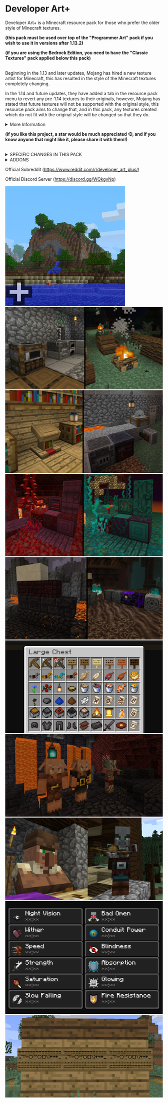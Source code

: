# Developer Art+
Developer Art+ is a Minecraft resource pack for those who prefer the older style of Minecraft textures. 

<b>(this pack must be used over top of the "Programmer Art" pack if you wish to use it in versions after 1.13.2)

(if you are using the Bedrock Edition, you need to have the "Classic Textures" pack applied below this pack)</b>

<br>
Beginning in the 1.13 and later updates, Mojang has hired a new texture artist for Minecraft, this has resulted in the style of the Minecraft textures completely changing.


In the 1.14 and future updates, they have added a tab in the resource pack menu to revert any pre-1.14 textures to their originals, however, Mojang has stated that future textures will not be supported with the original style, this resource pack aims to change that, and in this pack, any textures created which do not fit with the original style will be changed so that they do.

<details>
  <summary>More Information</summary>
  
    - This pack works in versions 1.14 and beyond (including snapshot support),

    - I will be updating this pack as updates, snapshots, and pre-releases come out,

    - I will also be taking comments and suggestions into consideration as I know I am not the authority on what defines the original style.
</details>

<b>(if you like this project, a star would be much appreciated :D, and if you know anyone that might like it, please share it with them!)</b>

<br>
<details>
  <summary>SPECIFIC CHANGES IN THIS PACK</summary>
  
    - Pre-snapshot hoglin texture

    - Updated plank texture on beehive

    - Ingot slot in smithing table matches ingot texture

    - Updated music disks

    - Added chain block

    - Updated quartz bricks and cracked nether bricks

    - Updated blackstone blocks

    - Updated warped fungus on a stick

    - Added lodestone block

    - Updated strider saddle

    - Respawn anchor matches crying obsidian and glowstone

    - Nether gold ore matches netherrack

    - Soul particles match original soul sand

    - Crying obsidian compromises new and original textures

    - Zombified piglin matches original zombie pigman

    - Piglins match old style

    - Piglin helmets match regular helmets

    - Improved shield indicator

    - Compromising netherrack texture

    - Minor adjustments to Nether wood doors

    - Nylium sides match netherrack

    - Nether planks match original planks

    - Minor adjustments nether stems

    - Nether stem tops match log tops

    - Updated soul torch

    - Soul lantern matches lantern

    - Soul soil matches soul sand

    - Removed blue tint from crimson roots

    - Removed blue tint from basalt

    - Updated new signs

    - Updated netherite armour

    - Updated netherite ingot

    - Minor adjustments to netherite scrap

    - Unified bee hive hue

    - Unified bee nest hue

    - Updated honey bottle with original style

    - Removed blue hue from bee stinger

    - Updated snowy grass block side

    - Updated podzel side

    - Updated mycelium side

    - Leather horse armour model and item texture matches that of the original

    - Brown mooshroom matches the style of the original red mooshroom

    - Status effect icons updated

    - Fox uses original colouring style

    - Wandering Trader uses original villager head and skintone

    - Chest minecart, furnace minecart, hopper minecart, TNT minecart, and command block minecart texture updated with original style

    - Compost texture uses the default style

    - Composter hue unified

    - Campfire flame matches regular fire

    - Campfire base uses log texture

    - Campfire coals are black rather than blue

    - Campfire smoke particles use original smoke particle style

    - Updated horse armour textures to match equipped horse armour

    - Villager heads and body match that of the original design

    - Ocelot pelt colour on jungle villagers matches that of the original ocelot texture

    - Plains villager coat uses original texture

    - Swamp villager clothes use the original style

    - Swamp villager mushroom matches the original red mushroom texture and colours

    - Nitwit villager coat uses original texture

    - All changes made to villagers have also been applied to zombie villagers

    - Magenta hue removed from sweet berries

    - Sweet berry bush more closely matches the green of other taiga foliage

    - Status effect icons use original textures

    - Lantern uses design featured in Minecraft Dungeons trailer, which was designed in the context of the original textures

    - Ocelots use their original texture

    - Red, Siamese, and Black cats all use their original texture

    - Enchantment table book page colour compromises between new and original

    - Lectern uses original texture and colour of oak wood planks

    - Lectern uses the style and colouring of the original bookshelves

    - Barrel uses design featured in the Minecraft Dungeons trailer, which was designed in the context of the original textures

    - Bell item texture colour unified

    - Bell item texture wooden bar matches how it looks when placed

    - Cartography table uses original dark oak wood plank texture

    - Cartography table compass matches the texture of the original compass

    - Grindstone uses original stone texture

    - Fletching table uses original birch texture and colour

    - Orange hue removed from fletching table target

    - Red wood on smithing table uses original wood texture

    - Blast furnace uses original stone texture and stone brick texture

    - Smoker uses original cobblestone mechanic texture, like that found in the original furnace, dispenser, dropper, and observer

    - Stonecutter uses original stone texture

    - Stonecutter blade matches the colours used in the original stonecutter which was designed in the context of the original textures

    - Pillager head texture matches that of original illagers

    - Ravager uses some simpler shading that matches that of the original style

    - Suspicious stew uses original stew style

    - Crossbow recoloured to match the bow

    - Crossbow loaded with firework uses original firework texture

    - Sign variant textures match that of the original oak sign

    - Sign variant item textures match that of the original oak sign

    - Banner patterns have unique textures

    - Loom frame matches oak plank texture

    - Wither rose uses the original rose design, but with the withered colours

    - Black dye uses original dye pattern with sampling from the original ink sac texture

    - Blue and brown dye use original powder-style textures

    - White dye recoloured to match bone meal

    - Ascii character font uses the original style

    - Tropical Fish item uses original texture

    - Salmon item and cooked salmon use original texture

    - Cod item and cooked cod use original fish texture style

    - Pufferfish item texture compromises between current and original texture

    - Fish in bucket textures use original bucket texture

    - Water texture more closely matches the original water texture
</details>

<details>
  <summary>ADDONS</summary>
  
    [SHM Classic](https://github.com/shmoobalizer/shm_classic) (Recreates the classic Minecraft feel, roughly approximates the visual style of Beta 1.6.6, plus some other goodies :D )
</details>

Official Subreddit (https://www.reddit.com/r/developer_art_plus/)

Official Discord Server (https://discord.gg/WQkgvNp)

![pack_icon.png](./images/pack.png "Pack Icon")
![furnaces-campfire.png](./images/furnaces-campfire.png "Campfire and Furnaces")
![work_blocks.png](./images/work_blocks.png "Lectern and Workstations")
![crimson-warped.png](./images/crimson-warped.png "Crimson and Warped")
![nether_blocks.png](./images/nether-blocks.png "Nether Blocks")
![items.png](./images/items.png "Items")
![piglins.png](./images/piglins.png "Piglins")
![crimson-warped.png](./images/villager-pillager.png "Villager and Pillager")
![status_effects.png](./images/status_effects.png "Status Effects")
![font.png](./images/font.png "Punctuation")

